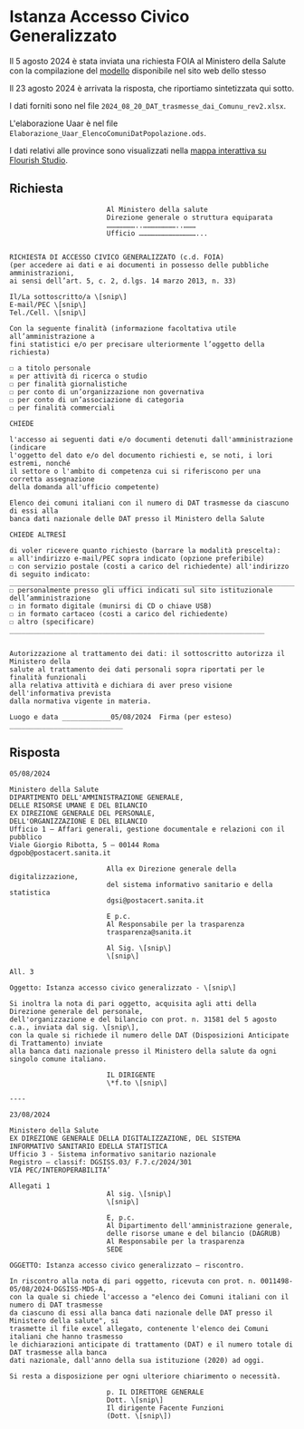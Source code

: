 # Istanza Accesso Civico Generalizzato

Il 5 agosto 2024 è stata inviata una richiesta FOIA al Ministero della Salute
con la compilazione del [modello](https://www.salute.gov.it/portale/ministro/p4_10_1_1.jsp?lingua=italiano&label=trasparenza21&id=1289&menu=trasparenza) disponibile nel sito web dello stesso

Il 23 agosto 2024 è arrivata la risposta, che riportiamo sintetizzata qui sotto.

I dati forniti sono nel file `2024_08_20_DAT_trasmesse_dai_Comunu_rev2.xlsx`.

L'elaborazione Uaar è nel file `Elaborazione_Uaar_ElencoComuniDatPopolazione.ods`.

I dati relativi alle province sono visualizzati nella [mappa interattiva su Flourish Studio](https://public.flourish.studio/visualisation/20974783/).

## Richiesta

                            
                            Al Ministero della salute
                            Direzione generale o struttura equiparata
                            …………………..……………………..………
                            Ufficio ……………………………………... 


    RICHIESTA DI ACCESSO CIVICO GENERALIZZATO (c.d. FOIA)
    (per accedere ai dati e ai documenti in possesso delle pubbliche amministrazioni, 
    ai sensi dell’art. 5, c. 2, d.lgs. 14 marzo 2013, n. 33)

    Il/La sottoscritto/a \[snip\]
    E-mail/PEC \[snip\]
    Tel./Cell. \[snip\]

    Con la seguente finalità (informazione facoltativa utile all’amministrazione a
    fini statistici e/o per precisare ulteriormente l’oggetto della richiesta)

    ☐ a titolo personale
    ☒ per attività di ricerca o studio
    ☐ per finalità giornalistiche
    ☐ per conto di un’organizzazione non governativa
    ☐ per conto di un’associazione di categoria
    ☐ per finalità commerciali

    CHIEDE

    l'accesso ai seguenti dati e/o documenti detenuti dall'amministrazione (indicare
    l'oggetto del dato e/o del documento richiesti e, se noti, i lori estremi, nonché
    il settore o l'ambito di competenza cui si riferiscono per una corretta assegnazione
    della domanda all'ufficio competente)
    
    Elenco dei comuni italiani con il numero di DAT trasmesse da ciascuno di essi alla 
    banca dati nazionale delle DAT presso il Ministero della Salute

    CHIEDE ALTRESÌ

    di voler ricevere quanto richiesto (barrare la modalità prescelta):
    ☒ all'indirizzo e-mail/PEC sopra indicato (opzione preferibile)
    ☐ con servizio postale (costi a carico del richiedente) all'indirizzo di seguito indicato:
    ________________________________________________________________________________
    ☐ personalmente presso gli uffici indicati sul sito istituzionale dell’amministrazione 
    ☐ in formato digitale (munirsi di CD o chiave USB)
    ☐ in formato cartaceo (costi a carico del richiedente)
    ☐ altro (specificare) _______________________________________________________________


    Autorizzazione al trattamento dei dati: il sottoscritto autorizza il Ministero della
    salute al trattamento dei dati personali sopra riportati per le finalità funzionali
    alla relativa attività e dichiara di aver preso visione dell'informativa prevista
    dalla normativa vigente in materia.
    
    Luogo e data ____________05/08/2024  Firma (per esteso) ____________________________


## Risposta

    05/08/2024

    Ministero della Salute
    DIPARTIMENTO DELL'AMMINISTRAZIONE GENERALE,
    DELLE RISORSE UMANE E DEL BILANCIO
    EX DIREZIONE GENERALE DEL PERSONALE,
    DELL'ORGANIZZAZIONE E DEL BILANCIO
    Ufficio 1 – Affari generali, gestione documentale e relazioni con il pubblico
    Viale Giorgio Ribotta, 5 – 00144 Roma
    dgpob@postacert.sanita.it

                            Alla ex Direzione generale della digitalizzazione,
                            del sistema informativo sanitario e della statistica
                            dgsi@postacert.sanita.it

                            E p.c.
                            Al Responsabile per la trasparenza
                            trasparenza@sanita.it

                            Al Sig. \[snip\]
                            \[snip\]

    All. 3

    Oggetto: Istanza accesso civico generalizzato - \[snip\]

    Si inoltra la nota di pari oggetto, acquisita agli atti della Direzione generale del personale,
    dell'organizzazione e del bilancio con prot. n. 31581 del 5 agosto c.a., inviata dal sig. \[snip\], 
    con la quale si richiede il numero delle DAT (Disposizioni Anticipate di Trattamento) inviate
    alla banca dati nazionale presso il Ministero della salute da ogni singolo comune italiano.

                            IL DIRIGENTE
                            \*f.to \[snip\]

    ----
    
    23/08/2024
    
    Ministero della Salute
    EX DIREZIONE GENERALE DELLA DIGITALIZZAZIONE, DEL SISTEMA
    INFORMATIVO SANITARIO EDELLA STATISTICA
    Ufficio 3 - Sistema informativo sanitario nazionale
    Registro – classif: DGSISS.03/ F.7.c/2024/301
    VIA PEC/INTEROPERABILITA’

    Allegati 1
                            Al sig. \[snip\]
                            \[snip\]

                            E, p.c.
                            Al Dipartimento dell'amministrazione generale,
                            delle risorse umane e del bilancio (DAGRUB)
                            Al Responsabile per la trasparenza
                            SEDE
                            
    OGGETTO: Istanza accesso civico generalizzato – riscontro.
    
    In riscontro alla nota di pari oggetto, ricevuta con prot. n. 0011498-05/08/2024-DGSISS-MDS-A,
    con la quale si chiede l'accesso a "elenco dei Comuni italiani con il numero di DAT trasmesse
    da ciascuno di essi alla banca dati nazionale delle DAT presso il Ministero della salute", si 
    trasmette il file excel allegato, contenente l'elenco dei Comuni italiani che hanno trasmesso
    le dichiarazioni anticipate di trattamento (DAT) e il numero totale di DAT trasmesse alla banca
    dati nazionale, dall'anno della sua istituzione (2020) ad oggi.

    Si resta a disposizione per ogni ulteriore chiarimento o necessità.

                            p. IL DIRETTORE GENERALE
                            Dott. \[snip\]
                            Il dirigente Facente Funzioni
                            (Dott. \[snip\])
